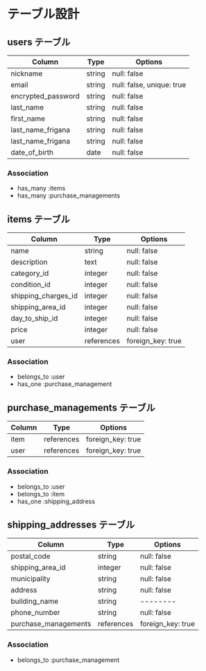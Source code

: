 # テーブル設計


## users テーブル

| Column             | Type       | Options                  |
| ------             | ------     | --------                 |
| nickname           | string     | null: false              |
| email              | string     | null: false, unique: true|
| encrypted_password | string     | null: false              |
| last_name          | string     | null: false              |
| first_name         | string     | null: false              |
| last_name_frigana  | string     | null: false              |
| last_name_frigana  | string     | null: false              |
| date_of_birth      | date       | null: false              |


### Association

- has_many :items
- has_many :purchase_managements


## items テーブル

| Column              | Type       | Options          |
| ------              | ------     | --------         |
| name                | string     | null: false      |
| description         | text       | null: false      |
| category_id         | integer    | null: false      |
| condition_id        | integer    | null: false      |
| shipping_charges_id | integer    | null: false      |
| shipping_area_id    | integer    | null: false      |
| day_to_ship_id      | integer    | null: false      |
| price               | integer    | null: false      |
| user                | references | foreign_key: true |


### Association

- belongs_to :user
- has_one    :purchase_management


## purchase_managements テーブル

| Column             | Type       | Options           |
| ------             | ---------- | --------          |
| item               | references | foreign_key: true |
| user               | references | foreign_key: true |


### Association

- belongs_to :user
- belongs_to :item
- has_one    :shipping_address


## shipping_addresses テーブル

| Column               | Type       | Options           |
| ------               | ---------- | --------          |
| postal_code          | string     | null: false       |
| shipping_area_id     | integer    | null: false       |
| municipality         | string     | null: false       |
| address              | string     | null: false       |
| building_name        | string     | --------          |
| phone_number         | string     | null: false       |
| purchase_managements | references | foreign_key: true |


### Association

- belongs_to :purchase_management